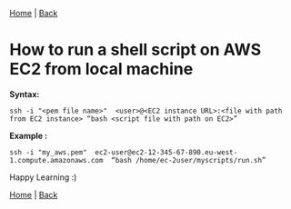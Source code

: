 [Home](https://debbiswal.github.io/Articles/) \| [Back](https://debbiswal.github.io/Articles/#aws)  

# How to run a shell script on AWS EC2 from local machine  

**Syntax:**  
```shell
ssh -i "<pem file name>"  <user>@<EC2 instance URL>:<file with path from EC2 instance> “bash <script file with path on EC2>”
```  

**Example :**  
```shell
ssh -i "my_aws.pem"  ec2-user@ec2-12-345-67-890.eu-west-1.compute.amazonaws.com  “bash /home/ec-2user/myscripts/run.sh”
```  

Happy Learning :)  

[Home](https://debbiswal.github.io/Articles/) \| [Back](https://debbiswal.github.io/Articles/#aws)  
